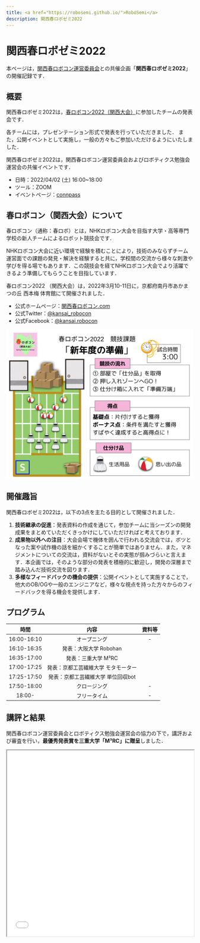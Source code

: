 ```yaml
---
title: <a href="https://robosemi.github.io/">RoboSemi</a>
description: 関西春ロボゼミ2022
---
```


# 関西春ロボゼミ2022

本ページは，[関西春ロボコン運営委員会](https://xn--tck4d2b0a0029dol2bn0r.com)との共催企画「**関西春ロボゼミ2022**」の開催記録です．

## 概要

関西春ロボゼミ2022は，[春ロボコン2022（関西大会）](https://関西春ロボコン.com/)に参加したチームの発表会です．

各チームには，プレゼンテーション形式で発表を行っていただきました．
また，公開イベントとして実施し，一般の方々もご参加いただけるようにいたしました．

関西春ロボゼミ2022は，関西春ロボコン運営委員会およびロボティクス勉強会運営会の共催イベントです．

- 日時：2022/04/02 (土) 16:00~18:00
- ツール：ZOOM
- イベントページ：[connpass](https://robosemi.connpass.com/event/243527/)

## 春ロボコン（関西大会）について

春ロボコン（通称：春ロボ）とは，NHKロボコン大会を目指す大学・高等専門学校の新人チームによるロボット競技会です．

NHKロボコン大会に近い環境で経験を積むことにより，技術のみならずチーム運営面での課題の発見・解決を経験すると共に，学校間の交流から様々な刺激や学びを得る場でもあります．この競技会を経てNHKロボコン大会でより活躍できるよう準備してもらうことを目指しています．

春ロボコン2022 （関西大会）は，2022年3月10-11日に，京都府南丹市あかまつの丘 西本梅 体育館にて開催されました．

- 公式ホームページ：[関西春ロボコン.com](https://関西春ロボコン.com/)
- 公式Twitter：[@kansai_robocon](https://twitter.com/kansai_robocon)
- 公式Facebook：[@kansai.robocon](https://www.facebook.com/kansai.robocon)

<img src="./files/harurobo2022_rule_abst.png" width=600/>

## 開催趣旨

関西春ロボゼミ2022は，以下の3点を主たる目的として開催されました．

1. **技術継承の促進**：発表資料の作成を通じて，参加チームに当シーズンの開発成果をまとめていただくきっかけにしていただければと考えております．
2. **成果物以外への注目**：大会会場で機体を囲んで行われる交流会では，ボツとなった案や試作機の話を細かくすることが簡単ではありません．また，マネジメントについての交流は，資料がないとその実態が掴みづらいと言えます．本企画では，そのような部分の発表を積極的に歓迎し，開発の深層まで踏み込んだ技術交流を図ります．
3. **多様なフィードバックの機会の提供**：公開イベントとして実施することで，他大のOB/OGや一般のエンジニアなど，様々な視点を持った方々からのフィードバックを得る機会を提供します．

## プログラム

| 時間 | 内容 | 資料等 |
| :---: | :---: | :---: | 
| 16:00-16:10 | オープニング | - |
| 16:10-16:35 | 発表：大阪大学 Robohan |  | 
| 16:35-17:00 | 発表：三重大学 M³RC |  | 
| 17:00-17:25 | 発表：京都工芸繊維大学 モタモーター |  | 
| 17:25-17:50 | 発表：京都工芸繊維大学 単位回収bot |  | 
| 17:50-18:00 | クロージング | - |
| 18:00- | フリータイム | - |

## 講評と結果

関西春ロボコン運営委員会とロボティクス勉強会運営会の協力の下で，講評および審査を行い，**最優秀発表賞を三重大学「M³RC」に贈呈**しました．

<iframe src="./files/harurobosemi2022_comment.pdf" width="100%" height="500"></iframe>
